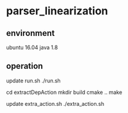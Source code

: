 # parser_linearization

## environment
ubuntu 16.04
java 1.8

## operation
update run.sh
./run.sh

cd extractDepAction
mkdir build
cmake ..
make

update extra_action.sh
./extra_action.sh
